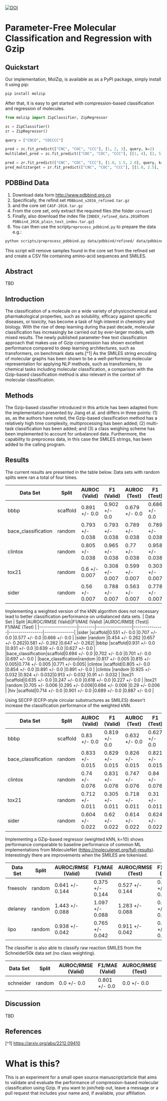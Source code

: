 [![DOI](https://zenodo.org/badge/666335439.svg)](https://zenodo.org/badge/latestdoi/666335439)

# Parameter-Free Molecular Classification and Regression with Gzip

## Quickstart

Our implementation, MolZip, is available as as a PyPI package, simply install it using pip:

```bash
pip install molzip
```

After that, it is easy to get started with compression-based classification and regression of molecules.

```python
from molzip import ZipClassifier, ZipRegressor

zc = ZipClassifier()
zr = ZipRegressor()

query = ["CNCO", "COCCCC"]

pred = zc.fit_predict(["CNC", "COC", "CCC"], [1, 2, 3], query, k=2)
multilabel_pred = zc.fit_predict(["CNC", "COC", "CCC"], [[1, 4], [2, 5], [3, 6]], query, k=2)

pred = zr.fit_predict(["CNC", "COC", "CCC"], [1.0, 1.5, 2.0], query, k=2)
pred_multitarget = zr.fit_predict(["CNC", "COC", "CCC"], [[1.0, 2.5], [1.5, 1.0], [2.0, 0.25]], query, k=2)
```

## PDBBind Data

1. Download data form <http://www.pdbbind.org.cn>
2. Specifically, the refind set `PDBbind_v2016_refined.tar.gz`
3. and the core set `CASF-2016.tar.gz`
4. From the core set, only extract the required files (the folder `coreset`)
5. Finally, also download the index file (`INDEX_refined_data.2016`from `PDBbind_2016_plain_text_index.tar.gz`)
6. You can then use the script`preprocess_pdbbind.py` to prepare the data e.g.:

```bash
python scripts/preprocess_pdbbind.py data/pdbbind/refined/ data/pdbbind/core/ data/pdbbind/INDEX_structure.2020 data/pdbbind/pdbbind.csv
```

This script will remove samples found in the core set from the refined set and create a CSV file containing amino-acid sequences and SMILES.

## Abstract

TBD

## Introduction

The classification of a molecule on a wide variety of physicochemical and pharmakological properties, such as solubility, efficacy against specific diseases, or toxicity, has become a task of high interest in chemistry and biology. With the rise of deep learning during tha past decade, molecular classification has increasingly be carried out by ever-larger models, with mixed results. The newly published parameter-free text classification approach that makes use of Gzip compression has shown excellent performance compared to deep learning architectures, such as transformers, on benchmark data sets.[^1] As the SMILES string encoding of molecular graphs has been shown to be a well-performing molecular representation for applying NLP methods, such as transformers, to chemical tasks including molecular classification, a comparison with the Gzip-based classification method is also relevant in the context of molecular classification.

## Methods

The Gzip-based classifier introduced in this article has been adapted from the implementation presented by Jiang et al. and differs in three points: (1) as, as the authors have noted, the Gzip-based classification method has a relatively high time complexity, multiprocessing has been added; (2) multi-task classification has been added; and (3) a class weighing scheme has been implemented to account for unbalanced data. Furthermore, the capability to preprocess data, in this case the SMILES strings, has been added to the calling program.

## Results

The current results are presented in the table below. Data sets with random splits were ran a total of four times.

|     Data Set      | Split  | AUROC (Valid) |  F1 (Valid)   | AUROC (Test)  |   F1 (Test)   |
|-------------------|--------|---------------|---------------|---------------|---------------|
|bbbp               |scaffold|0.891 +/- 0.0  |0.902 +/- 0.0  |0.679 +/- 0.0  |0.686 +/- 0.0  |
|bace_classification|random  |0.793 +/- 0.038|0.793 +/- 0.038|0.789 +/- 0.038|0.789 +/- 0.038|
|clintox            |random  |0.805 +/- 0.038|0.965 +/- 0.038|0.77 +/- 0.038 |0.958 +/- 0.038|
|tox21              |random  |0.6 +/- 0.007  |0.308 +/- 0.007|0.599 +/- 0.007|0.303 +/- 0.007|
|sider              |random  |0.56 +/- 0.007 |0.788 +/- 0.007|0.563 +/- 0.007|0.778 +/- 0.007|

Implementing a weighted version of the kNN algorithm does not necessary lead to better classification performance on unbalanced data sets.
|     Data Set      | Split  |AUROC/RMSE (Valid)|F1/MAE (Valid) |AUROC/RMSE (Test)| F1/MAE (Test) |
|-------------------|--------|------------------|---------------|-----------------|---------------|
|sider              |scaffold|0.551 +/- 0.0     |0.707 +/- 0.0  |0.577 +/- 0.0    |0.666 +/- 0.0  |
|sider              |random  |0.454 +/- 0.262   |0.657 +/- 0.262|0.581 +/- 0.262  |0.647 +/- 0.262|
|bbbp               |scaffold|0.931 +/- 0.0     |0.931 +/- 0.0  |0.639 +/- 0.0    |0.627 +/- 0.0  |
|bace_classification|scaffold|0.694 +/- 0.0     |0.702 +/- 0.0  |0.701 +/- 0.0    |0.697 +/- 0.0  |
|bace_classification|random  |0.817 +/- 0.005   |0.815 +/- 0.005|0.774 +/- 0.005  |0.771 +/- 0.005|
|clintox            |scaffold|0.805 +/- 0.0     |0.854 +/- 0.0  |0.891 +/- 0.0    |0.891 +/- 0.0  |
|clintox            |random  |0.925 +/- 0.032   |0.924 +/- 0.032|0.913 +/- 0.032  |0.91 +/- 0.032 |
|tox21              |scaffold|0.635 +/- 0.0     |0.247 +/- 0.0  |0.618 +/- 0.0    |0.227 +/- 0.0  |
|tox21              |random  |0.705 +/- 0.006   |0.295 +/- 0.006|0.694 +/- 0.006  |0.29 +/- 0.006 |
|hiv                |scaffold|0.714 +/- 0.0     |0.901 +/- 0.0  |0.689 +/- 0.0    |0.887 +/- 0.0  |

Using SECFP (ECFP-style circular substructures as SMILES) doesn't increase the classification performance of the weighted kNN.

|     Data Set      | Split  | AUROC (Valid) |  F1 (Valid)   | AUROC (Test)  |   F1 (Test)   |
|-------------------|--------|---------------|---------------|---------------|---------------|
|bbbp               |scaffold|0.83 +/- 0.0   |0.819 +/- 0.0  |0.632 +/- 0.0  |0.627 +/- 0.0  |
|bace_classification|random  |0.833 +/- 0.015|0.829 +/- 0.015|0.826 +/- 0.015|0.821 +/- 0.015|
|clintox            |random  |0.74 +/- 0.076 |0.831 +/- 0.076|0.747 +/- 0.076|0.84 +/- 0.076 |
|tox21              |random  |0.712 +/- 0.011|0.305 +/- 0.011|0.718 +/- 0.011|0.31 +/- 0.011 |
|sider              |random  |0.604 +/- 0.022|0.62 +/- 0.022 |0.614 +/- 0.022|0.624 +/- 0.022|

Implementing a GZip-based regressor (weighted kNN, k=10) shows performance comparable to baseline performance of common ML implementations from MoleculeNet (<https://moleculenet.org/full-results>).
Interestingly there are improvements when the SMILES are tokenised.

|Data Set|Split |AUROC/RMSE (Valid)|F1/MAE (Valid) |AUROC/RMSE (Test)| F1/MAE (Test) |
|--------|------|------------------|---------------|-----------------|---------------|
|freesolv|random|0.641 +/- 0.144   |0.375 +/- 0.144|0.527 +/- 0.144  |0.321 +/- 0.144|
|delaney |random|1.443 +/- 0.088   |1.097 +/- 0.088|1.283 +/- 0.088  |0.966 +/- 0.088|
|lipo    |random|0.938 +/- 0.042   |0.765 +/- 0.042|0.911 +/- 0.042  |0.727 +/- 0.042|

The classifier is also able to classify raw reaction SMILES from the Schneider50k data set (no class weighting).

|Data Set |Split |AUROC/RMSE (Valid)|F1/MAE (Valid)|AUROC/RMSE (Test)|F1/MAE (Test)|
|---------|------|------------------|--------------|-----------------|-------------|
|schneider|random|0.0 +/- 0.0       |0.801 +/- 0.0 |0.0 +/- 0.0      |0.801 +/- 0.0|

## Discussion

TBD

## References

[^1] <https://arxiv.org/abs/2212.09410>

# What is this?

This is an experiment for a small open source manuscript/article that aims to validate and evaluate the performance of compression-based molecular classification using Gzip. If you want to join/help out, leave a message or a pull request that includes your name and, if available, your affiliation.
